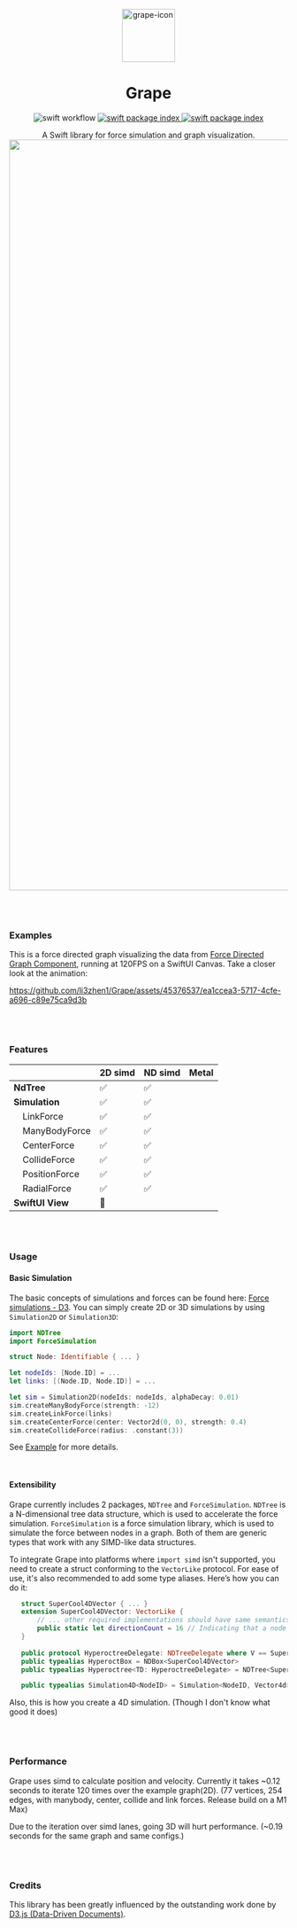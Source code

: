 <p align="center">
  <img alt="grape-icon" src="https://github.com/li3zhen1/Grape/assets/45376537/4ab08ea1-22e6-4fe8-ab2b-99ae325b46a6" height="96">
  <h1 align="center">Grape</h1>

</p>

<p align="center">
  <img src="https://github.com/li3zhen1/Grape/actions/workflows/swift.yml/badge.svg" alt="swift workflow">
  <a href="https://swiftpackageindex.com/li3zhen1/Grape">
  <img src="https://img.shields.io/endpoint?url=https%3A%2F%2Fswiftpackageindex.com%2Fapi%2Fpackages%2Fli3zhen1%2FGrape%2Fbadge%3Ftype%3Dswift-versions" alt="swift package index">
  </a>
  <a href="https://swiftpackageindex.com/li3zhen1/Grape">
  <img src="https://img.shields.io/endpoint?url=https%3A%2F%2Fswiftpackageindex.com%2Fapi%2Fpackages%2Fli3zhen1%2FGrape%2Fbadge%3Ftype%3Dplatforms" alt="swift package index">
  </a>

</p>

<p align="center">A Swift library for force simulation and graph visualization.
<img width="1355" alt="ForceDirected" src="https://github.com/li3zhen1/Grape/assets/45376537/800a2dd6-18d4-493f-a971-6cd1164aeb11"></p>



<br/>
<br/>



### Examples

This is a force directed graph visualizing the data from [Force Directed Graph Component](https://observablehq.com/@d3/force-directed-graph-component), running at 120FPS on a SwiftUI Canvas. Take a closer look at the animation:

https://github.com/li3zhen1/Grape/assets/45376537/ea1ccea3-5717-4cfe-a696-c89e75ca9d3b


<br/>
<br/>


### Features

|   | 2D simd | ND simd | Metal |
| --- | --- | --- | --- |
| **NdTree** | ✅ | ✅ |  |
| **Simulation** | ✅ | ✅ |  |
| &emsp;LinkForce | ✅ | ✅ |  |
| &emsp;ManyBodyForce | ✅ | ✅ |  |
| &emsp;CenterForce | ✅ | ✅ |  |
| &emsp;CollideForce | ✅ | ✅ |  |
| &emsp;PositionForce | ✅ | ✅ |  |
| &emsp;RadialForce | ✅ | ✅ |  |
| **SwiftUI View** | 🚧 |  |  |


<br/>
<br/>

### Usage

#### Basic Simulation

The basic concepts of simulations and forces can be found here: [Force simulations - D3](https://d3js.org/d3-force/simulation). You can simply create 2D or 3D simulations by using `Simulation2D` or `Simulation3D`:

```swift
import NDTree
import ForceSimulation

struct Node: Identifiable { ... }

let nodeIds: [Node.ID] = ... 
let links: [(Node.ID, Node.ID)] = ... 

let sim = Simulation2D(nodeIds: nodeIds, alphaDecay: 0.01)
sim.createManyBodyForce(strength: -12)
sim.createLinkForce(links)
sim.createCenterForce(center: Vector2d(0, 0), strength: 0.4)
sim.createCollideForce(radius: .constant(3))

```

See [Example](https://github.com/li3zhen1/Grape/tree/main/Examples/ForceDirectedGraphExample) for more details. 

<br/>

#### Extensibility

Grape currently includes 2 packages, `NDTree` and `ForceSimulation`. `NDTree` is a N-dimensional tree data structure, which is used to accelerate the force simulation. `ForceSimulation` is a force simulation library, which is used to simulate the force between nodes in a graph. Both of them are generic types that work with any SIMD-like data structures. 

To integrate Grape into platforms where `import simd` isn't supported, you need to create a struct conforming to the `VectorLike` protocol. For ease of use, it's also recommended to add some type aliases. Here’s how you can do it:

```swift
   struct SuperCool4DVector { ... }
   extension SuperCool4DVector: VectorLike {
       // ... other required implementations should have same semantics as SIMD protocol provided in Foundation ...
       public static let directionCount = 16 // Indicating that a node in a 4D tree should have 2^4 subdivisions
   }
   
   public protocol HyperoctreeDelegate: NDTreeDelegate where V == SuperCool4DVector {}
   public typealias HyperoctBox = NDBox<SuperCool4DVector>
   public typealias Hyperoctree<TD: HyperoctreeDelegate> = NDTree<SuperCool4DVector, TD>

   public typealias Simulation4D<NodeID> = Simulation<NodeID, Vector4d> where NodeID: Hashable

```

Also, this is how you create a 4D simulation. (Though I don't know what good it does)



<br/>
<br/>

### Performance

Grape uses simd to calculate position and velocity. Currently it takes ~0.12 seconds to iterate 120 times over the example graph(2D). (77 vertices, 254 edges, with manybody, center, collide and link forces. Release build on a M1 Max)

Due to the iteration over simd lanes, going 3D will hurt performance. (~0.19 seconds for the same graph and same configs.)


<br/>
<br/>

### Credits

This library has been greatly influenced by the outstanding work done by [D3.js (Data-Driven Documents)](https://d3js.org).
